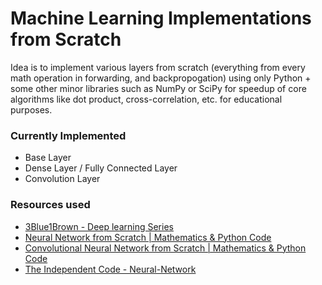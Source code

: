 # Machine Learning Implementations from Scratch

Idea is to implement various layers from scratch (everything from every math operation in forwarding, and backpropogation) using only Python + some other minor libraries such as NumPy or SciPy for speedup of core algorithms like dot product, cross-correlation, etc. for educational purposes.

### Currently Implemented

- Base Layer
- Dense Layer / Fully Connected Layer
- Convolution Layer

### Resources used

- [3Blue1Brown - Deep learning Series](https://www.youtube.com/watch?v=aircAruvnKk&list=PLZHQObOWTQDNU6R1_67000Dx_ZCJB-3pi)
- [Neural Network from Scratch | Mathematics & Python Code](https://www.youtube.com/watch?v=pauPCy_s0Ok)
- [Convolutional Neural Network from Scratch | Mathematics & Python Code](https://www.youtube.com/watch?v=Lakz2MoHy6o)
- [The Independent Code - Neural-Network](https://github.com/TheIndependentCode/Neural-Network)
